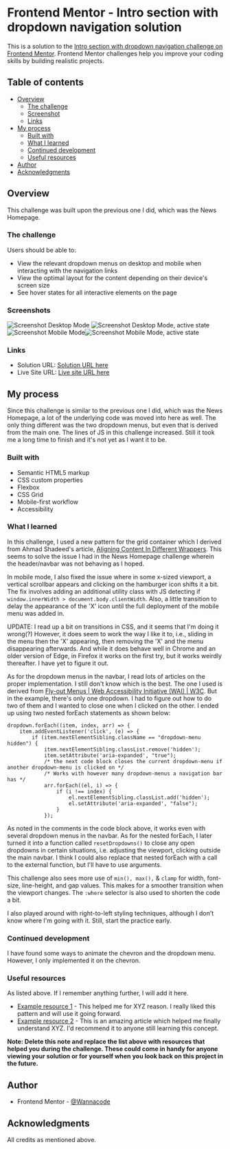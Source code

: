 # Frontend Mentor - Intro section with dropdown navigation solution

This is a solution to the [Intro section with dropdown navigation challenge on Frontend Mentor](https://www.frontendmentor.io/challenges/intro-section-with-dropdown-navigation-ryaPetHE5). Frontend Mentor challenges help you improve your coding skills by building realistic projects. 

## Table of contents

- [Overview](#overview)
  - [The challenge](#the-challenge)
  - [Screenshot](#screenshot)
  - [Links](#links)
- [My process](#my-process)
  - [Built with](#built-with)
  - [What I learned](#what-i-learned)
  - [Continued development](#continued-development)
  - [Useful resources](#useful-resources)
- [Author](#author)
- [Acknowledgments](#acknowledgments)

## Overview

This challenge was built upon the previous one I did, which was the News Homepage.

### The challenge

Users should be able to:

- View the relevant dropdown menus on desktop and mobile when interacting with the navigation links
- View the optimal layout for the content depending on their device's screen size
- See hover states for all interactive elements on the page

### Screenshots

![Screenshot Desktop Mode](./Screenshot-desktop-202303-25.png)
![Screenshot Desktop Mode, active state](./Screenshot-desktop-202303-25b.png)
![Screenshot Mobile Mode](./Screenshot-mobile-202303-25.png)![Screenshot Mobile Mode, active state](./Screenshot-mobile-202303-25b.png)


### Links

- Solution URL: [Solution URL here](https://github.com/kwngptrl/FEM-intro-section-with-dropdown-navigation-main)
- Live Site URL: [Live site URL here](https://kwngptrl.github.io/FEM-intro-section-with-dropdown-navigation-main/)

## My process

Since this challenge is similar to the previous one I did, which was the News Homepage, a lot of the underlying code was moved into here as well. The only thing different was the two dropdown menus, but even that is derived from the main one. The lines of JS in this challenge increased. Still it took me a long time to finish and it's not yet as I want it to be. 

### Built with

- Semantic HTML5 markup
- CSS custom properties
- Flexbox
- CSS Grid
- Mobile-first workflow
- Accessibility

### What I learned

In this challenge, I used a new pattern for the grid container which I derived from Ahmad Shadeed's article, [Aligning Content In Different Wrappers](https://ishadeed.com/article/aligning-content-different-wrappers/). This seems to solve the issue I had in the News Homepage challenge wherein the header/navbar was not behaving as I hoped.

In mobile mode, I also fixed the issue where in some x-sized viewport, a vertical scrollbar appears and clicking on the hamburger icon shifts it a bit. The fix involves adding an additional utility class with JS detecting if ```window.innerWidth > document.body.clientWidth```. Also, a little transition to delay the appearance of the 'X' icon until the full deployment of the mobile menu was added in.

UPDATE: I read up a bit on transitions in CSS, and it seems that I'm doing it wrong(?) However, it does seem to work the way I like it to, i.e., sliding in the menu then the 'X' appearing, then removing the 'X' and the menu disappearing afterwards. And while it does behave well in Chrome and an older version of Edge, in Firefox it works on the first try, but it works weirdly thereafter. I have yet to figure it out.

As for the dropdown menus in the navbar, I read lots of articles on the proper implementation. I still don't know which is the best. The one I used is derived from [Fly-out Menus | Web Accessibility Initiative (WAI) | W3C](https://www.w3.org/WAI/tutorials/menus/flyout/). But in the example, there's only one dropdown. I had to figure out how to do two of them and I wanted to close one when I clicked on the other. I ended up using two nested forEach statements as shown below:

```
dropdown.forEach((item, index, arr) => {
    item.addEventListener('click', (e) => {
        if (item.nextElementSibling.className == "dropdown-menu hidden") {
            item.nextElementSibling.classList.remove('hidden');
            item.setAttribute('aria-expanded', "true");
            /* the next code block closes the current dropdown-menu if another dropdown-menu is clicked on */
            /* Works with however many dropdown-menus a navigation bar has */
            arr.forEach((el, i) => {
                if (i !== index) {
                    el.nextElementSibling.classList.add('hidden');
                    el.setAttribute('aria-expanded', "false");
                }
            });
```

As noted in the comments in the code block above, it works even with several dropdown menus in the navbar. As for the nested forEach, I later turned it into a function called ```resetDropdowns()``` to close any open dropdowns in certain situations, i.e. adjusting the viewport, clicking outside the main navbar. I think I could also replace that nested forEach with a call to the external function, but I'll have to use arguments.

This challenge also sees more use of ```min(), max(),``` & ```clamp``` for width, font-size, line-height, and gap values. This makes for a smoother transition when the viewport changes. The ```:where``` selector is also used to shorten the code a bit.

I also played around with right-to-left styling techniques, although I don't know where I'm going with it. Still, start the practice early.


### Continued development

I have found some ways to animate the chevron and the dropdown menu. However, I only implemented it on the chevron.

### Useful resources

As listed above. If I remember anything further, I will add it here.

- [Example resource 1](https://www.example.com) - This helped me for XYZ reason. I really liked this pattern and will use it going forward.
- [Example resource 2](https://www.example.com) - This is an amazing article which helped me finally understand XYZ. I'd recommend it to anyone still learning this concept.

**Note: Delete this note and replace the list above with resources that helped you during the challenge. These could come in handy for anyone viewing your solution or for yourself when you look back on this project in the future.**

## Author

- Frontend Mentor - [@Wannacode](https://www.frontendmentor.io/profile/kwngptrl)

## Acknowledgments

All credits as mentioned above.